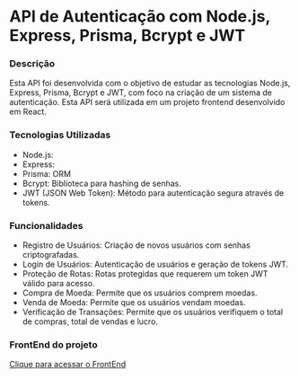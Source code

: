 # API de Autenticação com Node.js, Express, Prisma, Bcrypt e JWT
### Descrição
Esta API foi desenvolvida com o objetivo de estudar as tecnologias Node.js, Express, Prisma, Bcrypt e JWT, com foco na criação de um sistema de autenticação. Esta API será utilizada em um projeto frontend desenvolvido em React.

### Tecnologias Utilizadas
- Node.js:
- Express: 
- Prisma: ORM 
- Bcrypt: Biblioteca para hashing de senhas.
- JWT (JSON Web Token): Método para autenticação segura através de tokens.

### Funcionalidades
- Registro de Usuários: Criação de novos usuários com senhas criptografadas.
- Login de Usuários: Autenticação de usuários e geração de tokens JWT.
- Proteção de Rotas: Rotas protegidas que requerem um token JWT válido para acesso.
- Compra de Moeda: Permite que os usuários comprem moedas.
- Venda de Moeda: Permite que os usuários vendam moedas.
- Verificação de Transações: Permite que os usuários verifiquem o total de compras, total de vendas e lucro.

### FrontEnd do projeto
<p><a href="https://github.com/Gabriell0610/FrontEnd-GerenciadorFinanceiro">Clique para acessar o FrontEnd</p>
